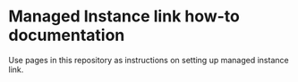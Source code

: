 
# Managed Instance link how-to documentation

Use pages in this repository as instructions on setting up managed instance link.
